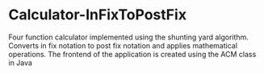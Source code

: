 # Calculator-InFixToPostFix
Four function calculator implemented using the shunting yard algorithm. Converts in fix notation to post fix notation and applies mathematical operations. The frontend of the application is created using the ACM class in Java
